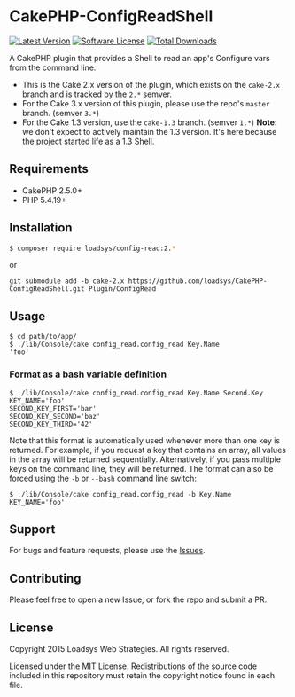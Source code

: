 # CakePHP-ConfigReadShell

[![Latest Version](https://img.shields.io/github/release/loadsys/CakePHP-ConfigReadShell.svg?style=flat-square)](https://github.com/loadsys/CakePHP-ConfigReadShell/releases)
[![Software License](https://img.shields.io/badge/license-MIT-brightgreen.svg?style=flat-square)](LICENSE.md)
[![Total Downloads](https://img.shields.io/packagist/dt/loadsys/config-read.svg?style=flat-square)](https://packagist.org/packages/loadsys/config-read)

A CakePHP plugin that provides a Shell to read an app's Configure vars from the command line.

* This is the Cake 2.x version of the plugin, which exists on the `cake-2.x` branch and is tracked by the `2.*` semver.
* For the Cake 3.x version of this plugin, please use the repo's `master` branch. (semver `3.*`)
* For the Cake 1.3 version, use the `cake-1.3` branch. (semver `1.*`) **Note:** we don't expect to actively maintain the 1.3 version. It's here because the project started life as a 1.3 Shell.


## Requirements

* CakePHP 2.5.0+
* PHP 5.4.19+


## Installation

```bash
$ composer require loadsys/config-read:2.*
```

or

`git submodule add -b cake-2.x https://github.com/loadsys/CakePHP-ConfigReadShell.git Plugin/ConfigRead`


## Usage

```shell
$ cd path/to/app/
$ ./lib/Console/cake config_read.config_read Key.Name
'foo'
```

### Format as a bash variable definition

```shell
$ ./lib/Console/cake config_read.config_read Key.Name Second.Key
KEY_NAME='foo'
SECOND_KEY_FIRST='bar'
SECOND_KEY_SECOND='baz'
SECOND_KEY_THIRD='42'
```

Note that this format is automatically used whenever more than one key is returned. For example, if you request a key that contains an array, all values in the array will be returned sequentially. Alternatively, if you pass multiple keys on the command line, they will be returned. The format can also be forced using the `-b` or `--bash` command line switch:

```shell
$ ./lib/Console/cake config_read.config_read -b Key.Name
KEY_NAME='foo'
```


## Support

For bugs and feature requests, please use the [Issues](https://github.com/loadsys/CakePHP-ConfigReadShell/issues).


## Contributing

Please feel free to open a new Issue, or fork the repo and submit a PR.


## License

Copyright 2015 Loadsys Web Strategies. All rights reserved.

Licensed under the [MIT](http://www.opensource.org/licenses/mit-license.php) License. Redistributions of the source code included in this repository must retain the copyright notice found in each file.
